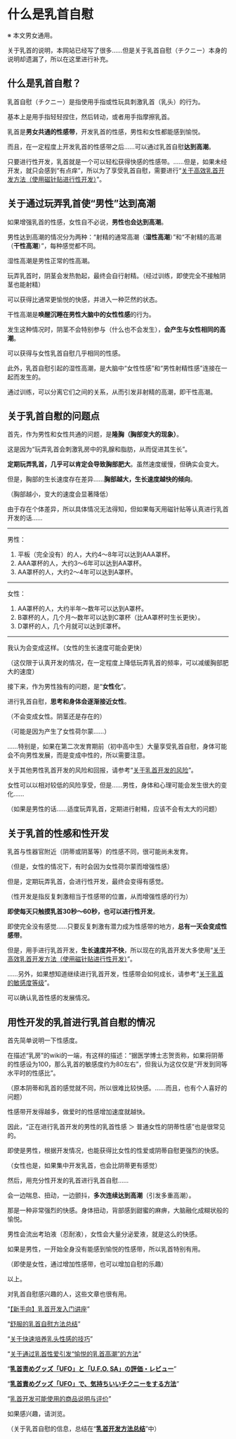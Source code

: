 # 什么是乳首自慰 [​](#什么是乳首自慰)

※ 本文男女通用。

关于乳首的说明，本网站已经写了很多……但是关于乳首自慰（チクニー）本身的说明却遗漏了，所以在这里进行补充。

## 什么是乳首自慰？ [​](#什么是乳首自慰-1)

乳首自慰（チクニー）是指使用手指或性玩具刺激乳首（乳头）的行为。

基本上是用手指轻轻捏住，然后转动，或者用手指摩擦乳首。

乳首是**男女共通的性感带**，开发乳首的性感，男性和女性都能感到愉悦。

而且，在一定程度上开发乳首的性感带之后……可以通过乳首自慰**达到高潮**。

只要进行性开发，乳首就是一个可以轻松获得快感的性感带。……但是，如果未经开发，就只会感到“有点痒”，所以为了享受乳首自慰，需要进行“[关于高效乳首开发方法（使用磁针贴进行性开发）](/nipple/kaihatsu+iki/page-2.html)”。

## 关于通过玩弄乳首使“男性”达到高潮 [​](#关于通过玩弄乳首使-男性-达到高潮)

如果增强乳首的性感，女性自不必说，**男性也会达到高潮**。

男性达到高潮的情况分为两种：“射精的通常高潮（**湿性高潮**）”和“不射精的高潮（**干性高潮**）”，每种感觉都不同。

湿性高潮是男性正常的性高潮。

玩弄乳首时，阴茎会发热勃起，最终会自行射精。（经过训练，即使完全不接触阴茎也能射精）

可以获得比通常更愉悦的快感，并进入一种茫然的状态。

干性高潮是**唤醒沉睡在男性大脑中的女性性感**的行为。

发生这种情况时，阴茎不会特别参与（什么也不会发生），**会产生与女性相同的高潮**。

可以获得与女性乳首自慰几乎相同的性感。

此外，乳首自慰引起的湿性高潮，是大脑中“女性性感”和“男性射精性感”连接在一起而发生的。

通过训练，可以分离它们之间的关系，从而引发非射精的高潮，即干性高潮。

## 关于乳首自慰的问题点 [​](#关于乳首自慰的问题点)

首先，作为男性和女性共通的问题，是**隆胸（胸部变大的现象）**。

这是因为“玩弄乳首会刺激乳房中的乳腺和脂肪，从而促进其生长”。

**定期玩弄乳首，几乎可以肯定会导致胸部肥大**。虽然速度缓慢，但确实会变大。

但是，胸部的生长速度存在差异……**胸部越大，生长速度越快的倾向**。

（胸部越小，变大的速度会显著降低）

由于存在个体差异，所以具体情况无法得知，但如果每天用磁针贴等认真进行乳首开发的话……

* * *

男性：

1.  平板（完全没有）的人，大约4～8年可以达到AAA罩杯。
2.  AAA罩杯的人，大约3～6年可以达到AA罩杯。
3.  AA罩杯的人，大约2～4年可以达到A罩杯。

* * *

女性：

1.  AA罩杯的人，大约半年～数年可以达到A罩杯。
2.  B罩杯的人，几个月～数年可以达到C罩杯（比AA罩杯时生长更快）。
3.  D罩杯的人，几个月就可以达到E罩杯。

* * *

我认为会变成这样。（女性的生长速度可能会更快）

（这仅限于认真开发的情况，在一定程度上降低玩弄乳首的频率，可以减缓胸部肥大的速度）

接下来，作为男性独有的问题，是“**女性化**”。

进行乳首自慰，**思考和身体会逐渐接近女性**。

（不会变成女性。阴茎还是存在的）

（可能是因为产生了女性荷尔蒙……）

……特别是，如果在第二次发育期前（初中高中生）大量享受乳首自慰，身体可能会不向男性发展，而是变成中性的，所以需要注意。

关于其他男性乳首开发的风险和回报，请参考“[关于乳首开发的风险](/nipple/kaihatsu+iki/page-10.html)”。

女性可以以相对较低的风险享受，但是……男性，身体和心理可能会发生很大的变化……

（如果是男性的话……适度玩弄乳首，定期进行射精，应该不会有太大的问题）

## 关于乳首的性感和性开发 [​](#关于乳首的性感和性开发)

乳首与性器官附近（阴蒂或阴茎等）的性感不同，很可能尚未发育。

（但是，女性的情况下，有时会因为女性荷尔蒙而增强性感）

但是，定期玩弄乳首，会进行性开发，最终会变得有感觉。

（性开发是指反复刺激相当于性感带的位置，从而增强性感的行为）

**即使每天只触摸乳首30秒～60秒，也可以进行性开发**。

即使完全没有感觉……只要反复刺激有潜力成为性感带的地方，**总有一天会变成性感带**。

但是，用手进行乳首开发，**生长速度并不快**，所以现在的乳首开发大多使用“[关于高效乳首开发方法（使用磁针贴进行性开发）](/nipple/kaihatsu+iki/page-2.html)”。

……另外，如果想知道继续进行乳首开发，性感带会如何成长，请参考“[关于乳首的敏感度等级](/nipple/kaihatsu+iki/page-1.html)”。

可以确认乳首性感的发展情况。

## 用性开发的乳首进行乳首自慰的情况 [​](#用性开发的乳首进行乳首自慰的情况)

首先简单说明一下性感度。

在描述“乳房”的wiki的一端，有这样的描述：“据医学博士志贺贡称，如果将阴蒂的性感设为100，那么乳首的敏感度约为80左右”，但我认为这仅仅是“开发到同等水平时的性感比”。

（原本阴蒂和乳首的感觉就不同，所以很难比较快感。……而且，也有个人喜好的问题）

性感带开发得越多，做爱时的性感增加速度就越快。

因此，“正在进行乳首开发的男性的乳首性感 ＞ 普通女性的阴蒂性感”也是很常见的。

即使是男性，根据开发情况，也能获得比女性的性爱或阴蒂自慰更强烈的快感。

（女性也是，如果集中开发乳首，也会比阴蒂更有感觉）

然后，用充分性开发的乳首进行乳首自慰……

会一边喘息、扭动，一边颤抖，**多次连续达到高潮**（引发多重高潮）。

那是一种非常强烈的快感。身体扭动，背部感到甜蜜的麻痹，大脑融化成糊状般的愉悦。

男性会流出考珀液（忍耐液），女性会大量分泌爱液，就是这么的快感。

如果是男性，一开始全身没有能感到愉悦的性感带，所以乳首特别有用。

（即使是女性，通过增加性感带，也可以增加自慰的乐趣）

以上。

对乳首自慰感兴趣的人，这些文章也很有用。

“[【新手向】乳首开发入门讲座](/nipple/intro/page-41.html)”

“[舒服的乳首自慰方法总结](/nipple/chikuni/page-5.html)”

“[关于快速培养乳头性感的技巧](/nipple/kaihatsu+iki/page-43.html)”

“[关于通过乳首性爱引发“愉悦的乳首高潮”的方法](/nipple/kaihatsu+iki/page-141.html)”

“[**乳首责めグッズ「UFO」と「U.F.O. SA」の評価・レビュー**](https://web.archive.org/web/20190909075344/http://adlib1.net/ws2/h-life/page-a1)”

“[**乳首責めグッズ「UFO」で、気持ちいいチクニーをする方法**](https://web.archive.org/web/20190909075344/http://adlib1.net/ws2/h-life/page-143)”

“[乳首开发可能使用的商品说明与评价](/nipple/kaihatsu+iki/page-3.html)”

如果感兴趣，请浏览。

（关于乳首自慰的信息，总结在“[**乳首开发方法总结**](https://web.archive.org/web/20190909075344/http://adlib1.net/ws2/h-life/page-list-nipple)”中）